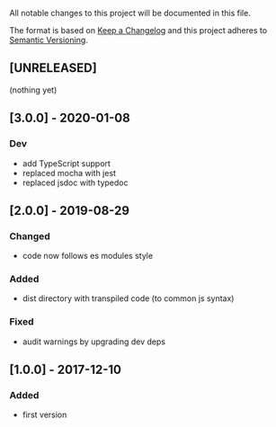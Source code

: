 All notable changes to this project will be documented in this file.

The format is based on [Keep a Changelog](http://keepachangelog.com/en/1.0.0/)
and this project adheres to [Semantic Versioning](http://semver.org/spec/v2.0.0.html).

## [UNRELEASED]
(nothing yet)

## [3.0.0] - 2020-01-08
### Dev
- add TypeScript support
- replaced mocha with jest
- replaced jsdoc with typedoc

## [2.0.0] - 2019-08-29
### Changed
- code now follows es modules style
### Added
- dist directory with transpiled code (to common js syntax)
### Fixed
- audit warnings by upgrading dev deps

## [1.0.0] - 2017-12-10
### Added
- first version
